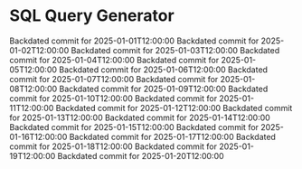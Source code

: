 # SQL Query Generator
Backdated commit for 2025-01-01T12:00:00
Backdated commit for 2025-01-02T12:00:00
Backdated commit for 2025-01-03T12:00:00
Backdated commit for 2025-01-04T12:00:00
Backdated commit for 2025-01-05T12:00:00
Backdated commit for 2025-01-06T12:00:00
Backdated commit for 2025-01-07T12:00:00
Backdated commit for 2025-01-08T12:00:00
Backdated commit for 2025-01-09T12:00:00
Backdated commit for 2025-01-10T12:00:00
Backdated commit for 2025-01-11T12:00:00
Backdated commit for 2025-01-12T12:00:00
Backdated commit for 2025-01-13T12:00:00
Backdated commit for 2025-01-14T12:00:00
Backdated commit for 2025-01-15T12:00:00
Backdated commit for 2025-01-16T12:00:00
Backdated commit for 2025-01-17T12:00:00
Backdated commit for 2025-01-18T12:00:00
Backdated commit for 2025-01-19T12:00:00
Backdated commit for 2025-01-20T12:00:00
